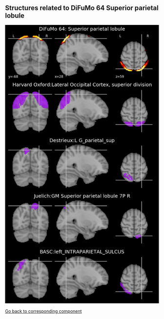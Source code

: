 


## Structures related to DiFuMo 64 Superior parietal lobule

![57](57.jpg "Structures related to DiFuMo 64 Superior parietal lobule")

[Go back to corresponding component](https://parietal-inria.github.io/DiFuMo/64/html/57.html)